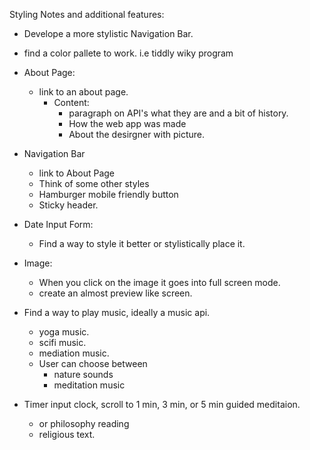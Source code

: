 Styling Notes and additional features:

- Develope a more stylistic Navigation Bar.
- find a color pallete to work. i.e tiddly wiky program

- About Page:
    - link to an about page. 
        - Content:
            - paragraph on API's what they are and a bit of history.
            - How the web app was made 
            - About the desirgner with picture. 

- Navigation Bar
    - link to About Page
    - Think of some other styles 
    - Hamburger mobile friendly button
    - Sticky header.

- Date Input Form:
    - Find a way to style it better or stylistically place it. 

- Image: 
    - When you click on the image it goes into full screen mode.
    - create an almost preview like screen. 

- Find a way to play music, ideally a music api.
    - yoga music.
    - scifi music.
    - mediation music.
    - User can choose between
        - nature sounds
        - meditation music

- Timer input clock, scroll to 1 min, 3 min, or 5 min guided meditaion. 
    - or philosophy reading
    - religious text. 